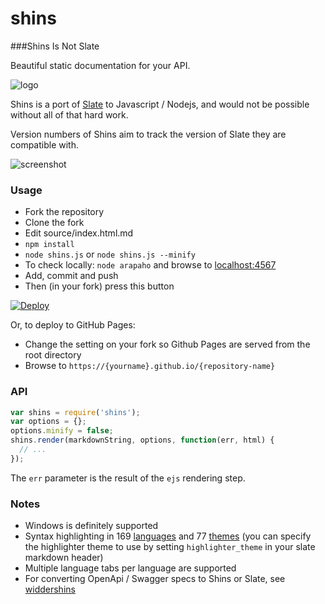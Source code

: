 # shins
###Shins Is Not Slate

Beautiful static documentation for your API.

![logo](http://mermade.github.io/shins/logo.jpg)

Shins is a port of [Slate](https://github.com/lord/slate) to Javascript / Nodejs, and would
not be possible without all of that hard work.

Version numbers of Shins aim to track the version of Slate they are compatible with.

![screenshot](http://mermade.github.io/shins/screenshot.jpg)

### Usage

* Fork the repository
* Clone the fork
* Edit source/index.html.md
* `npm install`
* `node shins.js` or `node shins.js --minify`
* To check locally: `node arapaho` and browse to [localhost:4567](http://localhost:4567)
* Add, commit and push
* Then (in your fork) press this button

[![Deploy](https://www.herokucdn.com/deploy/button.svg)](https://heroku.com/deploy)

Or, to deploy to GitHub Pages:

* Change the setting on your fork so Github Pages are served from the root directory
* Browse to `https://{yourname}.github.io/{repository-name}`

### API

````javascript
var shins = require('shins');
var options = {};
options.minify = false;
shins.render(markdownString, options, function(err, html) {
  // ...
});
````

The `err` parameter is the result of the `ejs` rendering step.

### Notes

* Windows is definitely supported
* Syntax highlighting in 169 [languages](https://highlightjs.org/static/demo/) and 77 [themes](https://highlightjs.org/static/demo/) (you can specify the highlighter theme to use by setting `highlighter_theme` in your slate markdown header)
* Multiple language tabs per language are supported
* For converting OpenApi / Swagger specs to Shins or Slate, see [widdershins](http://github.com/mermade/widdershins)
